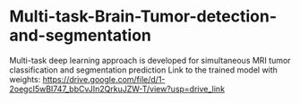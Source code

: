 # Multi-task-Brain-Tumor-detection-and-segmentation
Multi-task deep learning approach is developed for simultaneous MRI tumor classification and segmentation prediction
Link to the trained model with weights: https://drive.google.com/file/d/1-2oegcI5wBI747_bbCvJIn2QrkuJZW-T/view?usp=drive_link
